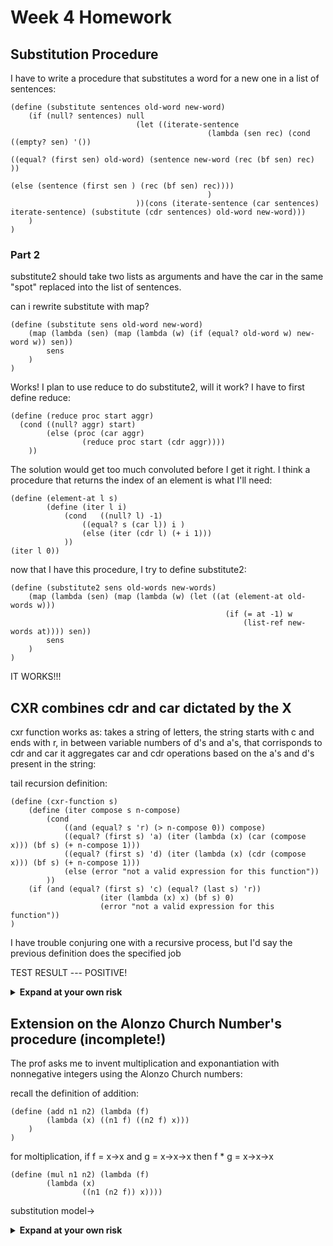 # Week 4 Homework
## Substitution Procedure
I have to write a procedure that substitutes a word for a new one in a list of sentences:
``` racket
(define (substitute sentences old-word new-word)
    (if (null? sentences) null
                            (let ((iterate-sentence 
                                            (lambda (sen rec) (cond ((empty? sen) '())
                                                                 ((equal? (first sen) old-word) (sentence new-word (rec (bf sen) rec) ))
                                                                  (else (sentence (first sen ) (rec (bf sen) rec))))
                                            )
                            ))(cons (iterate-sentence (car sentences) iterate-sentence) (substitute (cdr sentences) old-word new-word)))
    )
)
```


### Part 2
substitute2 should take two lists as arguments and have the car in the same "spot" replaced into the list of sentences.



can i rewrite substitute with map?
``` racket
(define (substitute sens old-word new-word)
    (map (lambda (sen) (map (lambda (w) (if (equal? old-word w) new-word w)) sen))
        sens
    )
)
```


Works! I plan to use reduce to do substitute2, will it work?
I have to first define reduce:
``` racket
(define (reduce proc start aggr)
  (cond ((null? aggr) start)
        (else (proc (car aggr)
                (reduce proc start (cdr aggr))))
    ))
```

The solution would get too much convoluted before I get it right. I think a procedure that returns the index of an element is what I'll need:

``` racket
(define (element-at l s)
        (define (iter l i)
            (cond   ((null? l) -1)
                ((equal? s (car l)) i )
                (else (iter (cdr l) (+ i 1))) 
            ))
(iter l 0))
```

now that I have this procedure, I try to define substitute2:

``` racket
(define (substitute2 sens old-words new-words)
    (map (lambda (sen) (map (lambda (w) (let ((at (element-at old-words w)))
                                                (if (= at -1) w
                                                    (list-ref new-words at)))) sen))
        sens
    )
)
```

IT WORKS!!!

## CXR combines cdr and car dictated by the X
cxr function works as:
takes a string of letters, the string starts with c and ends with r, in between variable numbers of d's and a's, that corrisponds to cdr and car
it aggregates car and cdr operations based on the a's and d's present in the string:


tail recursion definition:
``` racket
(define (cxr-function s)
    (define (iter compose s n-compose)
        (cond 
            ((and (equal? s 'r) (> n-compose 0)) compose)
            ((equal? (first s) 'a) (iter (lambda (x) (car (compose x))) (bf s) (+ n-compose 1)))
            ((equal? (first s) 'd) (iter (lambda (x) (cdr (compose x))) (bf s) (+ n-compose 1)))
            (else (error "not a valid expression for this function"))
        ))
    (if (and (equal? (first s) 'c) (equal? (last s) 'r))
                    (iter (lambda (x) x) (bf s) 0)
                    (error "not a valid expression for this function"))
)
```

I have trouble conjuring one with a recursive process, but I'd say the previous definition does the specified job

TEST RESULT --- POSITIVE!
<details>
<summary><b>Expand at your own risk</b></summary>
> ((cxr-function 'caar) (list 1 2 3))  
. . car: contract violation  
  expected: pair?  
  given: 1  
>  ((cxr-function 'car) (list 1 2 3))  
1  

> ((cxr-function 'taar) (list 1 2 3))  
. . not a valid expression for this function  
> ((cxr-function 'caap) (list 1 2 3))  
. . not a valid expression for this function  
> ((cxr-function 'caar) (list 1 2 3))  
. . car: contract violation  
  expected: pair?  
  given: 1  

  > ((cxr-function 'car) (list 1 2 3))  
1  
> ((cxr-function 'cdar) (list 1 2 3))  
2  
> ((cxr-function 'cddar) (list 1 2 3))  
3  
> ((cxr-function 'caar) (list (list 1 4) 2 3))  
1  
> ((cxr-function 'cadr) (list (list 1 4) 2 3))  
'(4)
</details>

## Extension on the Alonzo Church Number's procedure (incomplete!)
The prof asks me to invent multiplication and exponantiation with nonnegative integers using the Alonzo Church numbers:

recall the definition of addition:
``` racket
(define (add n1 n2) (lambda (f)
        (lambda (x) ((n1 f) ((n2 f) x)))
    )
)
```

for moltiplication, if f = x->x and g = x->x->x then f * g = x->x->x

``` racket
(define (mul n1 n2) (lambda (f) 
        (lambda (x) 
                ((n1 (n2 f)) x))))
```

substitution model->
<details>
<summary><b>Expand at your own risk</b></summary>
``` racket
n1 = (lambda (f) (lambda (x) (f x)))
n2 = (lambda (f) (lambda (x) (f (f x))))

(lambda (f) 
        (lambda (x) 
                (((lambda (f) (lambda (x) (f x))) ((lambda (f) (lambda (x) (f (f x)))) f)) x)))
-> (lambda (f) 
        (lambda (x) 
                (((lambda (f) (lambda (x) (f x))) ((lambda (x) (f (f x))))) x)))
->(lambda (f) 
        (lambda (x) 
                (((lambda (f) (lambda (x) (f x))) (f (f x))) x)))
->(lambda (f) 
        (lambda (x) 
                ((lambda (x) ((f (f x)) x)) x)))
```
</details>
INCORRECT.

retry:
``` racket
(define (mul n1 n2) (lambda (f) 
        (lambda (x) 
                (((n1 f) (n2 f)) x))))
```

substitution model->
<details>
<summary><b>Expand at your own risk</b></summary>
``` racket
n1 = (lambda (f) (lambda (x) (f x)))  
n2 = (lambda (f) (lambda (x) (f (f x))))  

->(lambda (f) 
        (lambda (x) 
                ((((lambda (f) (lambda (x) (f x))) f) ((lambda (f) (lambda (x) (f (f x)))) f)) x)))
->(lambda (f) 
        (lambda (x) 
                (((lambda (x) (f x)) (lambda (x) (f (f x)))) x)))
->

((lambda (f) (lambda (x) (f (f x)))) (lambda (x) (f (f x))))) 
-> (lambda (x) ((lambda (x) (f (f x))) ((lambda (x) (f (f x))) x)))
-> (lambda (x) ((lambda (x) (f (f x))) (f (f x))))
```
</details>
I think this is the right process for multiplication, which translates to:

((lambda (f) (lambda (x) (f (f x)))) (lambda (x) (f (f x))))) 

``` racket
(define (mul a b)
    (lambda (f) 
        (lambda (x) (a (b f)) x)))
```


a = (lambda (f) (lambda (x) (f x)))
b = (lambda (f) (lambda (x) (f (f x))))

substitution ->
<details>
<summary><b>Expand at your own risk</b></summary>
``` racket
-> (lambda (f) 
        (lambda (x) 
            ((lambda (f) (lambda (x) (f x)) 
                ((lambda (f) (lambda (x) (f (f x)))) f)) x)))
-> (lambda (f) 
        (lambda (x) 
            (((lambda (f) (lambda (x) (f x))) 
                (lambda (x) (f (f x)))) x)))
-> (lambda (f) 
        (lambda (x) 
            ((lambda (x) ((lambda (x) (f (f x))) x)) x)))
-> (lambda (f) 
        (lambda (x) 
            ((lambda (x) (f (f x))) x)))
-> (lambda (f) 
        (lambda (x) (f (f x))))
```
</details>

for exponantiation?
I'm done with this exercise.